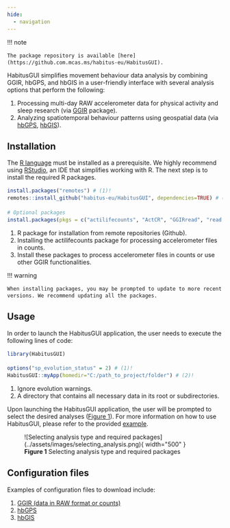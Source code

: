 ```yaml
---
hide:
  - navigation
---
```


!!! note

    The package repository is available [here](https://github.com.mcas.ms/habitus-eu/HabitusGUI).

HabitusGUI simplifies movement behaviour data analysis by combining GGIR, hbGPS, and hbGIS in a user-friendly interface with several analysis options that perform the following:

1. Processing multi-day RAW accelerometer data for physical activity and sleep research (via [GGIR](https://cran.r-project.org/web/packages/GGIR/) package).
2. Analyzing spatiotemporal behaviour patterns using geospatial data (via [hbGPS](../gps/index.md), [hbGIS](../gis/index.md)).


## Installation

The [R language](https://cran.r-project.org/) must be installed as a prerequisite. We highly recommend using [RStudio](https://posit.co/downloads/), an IDE that simplifies working with R. The next step is to install the required R packages.

``` r
install.packages("remotes") # (1)!
remotes::install_github("habitus-eu/HabitusGUI", dependencies=TRUE) # (2)!

# Optional packages
install.packages(pkgs = c("actilifecounts", "ActCR", "GGIRread", "read.gt3x", "readxl")) # (3)!
```

1. R package for installation from remote repositories (Github).
2. Installing the actilifecounts package for processing accelerometer files in counts.
3. Install these packages to process accelerometer files in counts or use other GGIR functionalities.

!!! warning

    When installing packages, you may be prompted to update to more recent versions. We recommend updating all the packages.

## Usage

In order to launch the HabitusGUI application, the user needs to execute the following lines of code:

``` r
library(HabitusGUI)

options("sp_evolution_status" = 2) # (1)!
HabitusGUI::myApp(homedir="C:/path_to_project/folder") # (2)!
```

1. Ignore evolution warnings.
2. A directory that contains all necessary data in its root or subdirectories.

Upon launching the HabitusGUI application, the user will be prompted to select the desired analyses ([Figure 1](#figure-1)). For more information on how to use HabitusGUI, please refer to the provided [example](../examples/spatiotemporal_behaviour_analysis.md).

<figure markdown="span" id="figure-1">
  ![Selecting analysis type and required packages](../assets/images/selecting_analysis.png){ width="500" }
  <figcaption><strong>Figure 1</strong> Selecting analysis type and required packages</figcaption>
</figure>

## Configuration files

Examples of configuration files to download include:

1. [GGIR (data in RAW format or counts)](https://github.com/habitus-eu/HabitusGUI/blob/main/inst/testfiles_ggir/example_config_files_GGIR.zip)
2. [hbGPS](https://github.com/habitus-eu/HabitusGUI/blob/main/inst/testfiles_hbGPS/config_hbGPS.csv)
3. [hbGIS](https://github.com/habitus-eu/HabitusGUI/blob/main/inst/testfiles_hbGIS/config_hbGIS.csv)